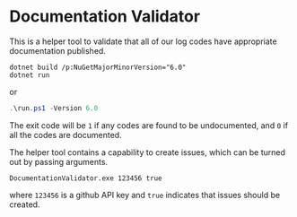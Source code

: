 # Documentation Validator

This is a helper tool to validate that all of our log codes have appropriate documentation published.

```console
dotnet build /p:NuGetMajorMinorVersion="6.0"
dotnet run
```

or 

```powershell
.\run.ps1 -Version 6.0
```

The exit code will be `1` if any codes are found to be undocumented, and `0` if all the codes are documented.

The helper tool contains a capability to create issues, which can be turned out by passing arguments. 

```console
DocumentationValidator.exe 123456 true
```
where `123456` is a github API key and `true` indicates that issues should be created.